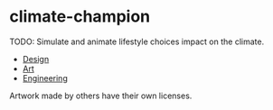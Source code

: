 # climate-champion
TODO: Simulate and animate lifestyle choices impact on the climate.

- [Design](design.md)
- [Art](art.md)
- [Engineering](engineering.md)

Artwork made by others have their own licenses.
